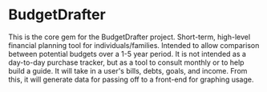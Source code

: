 # BudgetDrafter


This is the core gem for the BudgetDrafter project.
Short-term, high-level financial planning tool for individuals/families. Intended to allow comparison between potential budgets over a 1-5 year period. It is not intended as a day-to-day purchase tracker, but as a tool to consult monthly or to help build a guide.
It will take in a user's bills, debts, goals, and income. From this, it will generate data for passing off to a front-end for graphing usage.
